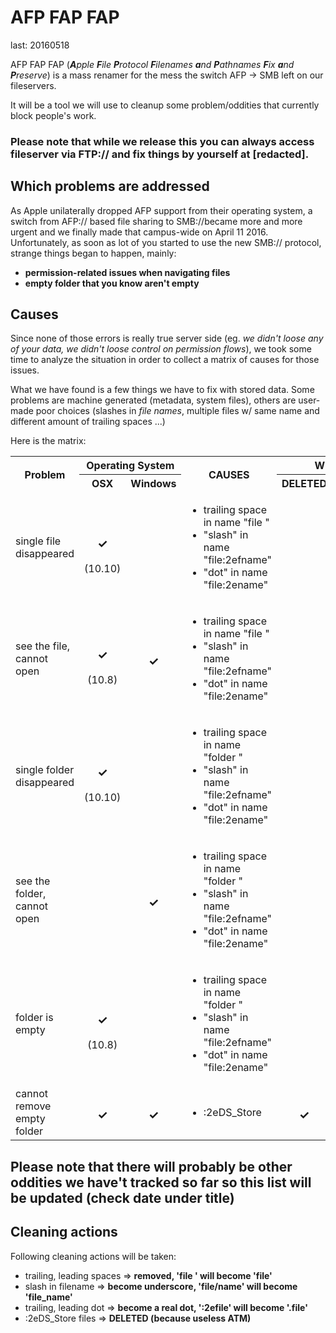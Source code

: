 # AFP FAP FAP
last: 20160518

AFP FAP FAP (_**A**pple **F**ile **P**rotocol **F**ilenames **a**nd **P**athnames **F**ix **a**nd **P**reserve_) is a mass renamer for the mess the switch AFP -> SMB left on our fileservers.

It will be a tool we will use to cleanup some problem/oddities that currently block people's work.

### Please note that while we release this you can always access fileserver via FTP:// and fix things by yourself at [redacted].


## Which problems are addressed

As Apple unilaterally dropped AFP support from their operating system, a switch from AFP:// based file sharing to SMB://became more and more urgent and we finally made that campus-wide on April 11 2016.    
Unfortunately, as soon as lot of you started to use the new SMB:// protocol, strange things began to happen, mainly:

 * **permission-related issues when navigating files**
 * **empty folder that you know aren't empty**


## Causes

Since none of those errors is really true server side (eg. *we didn't loose any of your data, we didn't loose control on permission flows*), we took some time to analyze the situation in order to collect a matrix of causes for those issues.

What we have found is a few things we have to fix with stored data. Some problems are machine generated (metadata, system files), others are user-made poor choices (slashes in *file names*, multiple files w/ same name and different amount of trailing spaces ...)


Here is the matrix:


<table>
  <tr>
    <th rowspan="2" style="vertical-align: middle; text-align: center;">Problem</th>
    <th colspan="2" style="vertical-align: middle; text-align: center;">Operating System</th>
    <th rowspan="2" style="vertical-align: middle; text-align: center;">CAUSES</th>
    <th colspan="2" style="vertical-align: middle; text-align: center;">WILL BE</th>
  </tr>
  <tr>
    <th style="vertical-align: middle; text-align: center;">OSX</th>
    <th style="vertical-align: middle; text-align: center;">Windows</th>
    <th style="vertical-align: middle; text-align: center;">DELETED</th>
    <th style="vertical-align: middle; text-align: center;">RENAMED</th>
  </tr>
  <tr>
    <td>single file disappeared</td>
    <td style="vertical-align: middle; text-align: center;"><h3>&#10003;</h3>(10.10)</td>
    <td></td>
    <td>
      <ul>
        <li>trailing space in name "file "</li>
        <li>"slash" in name "file:2efname"</li>
        <li>"dot" in name "file:2ename"</li>
      </ul>
    </td>
    <td></td>
    <td style="vertical-align: middle; text-align: center;"><h3>&#10003;</h3></td>
  </tr>
  <tr>
    <td>see the file, cannot open</td>
    <td style="vertical-align: middle; text-align: center;"><h3>&#10003;</h3>(10.8)</td>
    <td style="vertical-align: middle; text-align: center;"><h3>&#10003;</h3></td>
    <td>
      <ul>
        <li>trailing space in name "file "</li>
        <li>"slash" in name "file:2efname"</li>
        <li>"dot" in name "file:2ename"</li>
      </ul>
    </td>
    <td></td>
    <td style="vertical-align: middle; text-align: center;"><h3>&#10003;</h3></td>
  </tr>
  <tr>
    <td>single folder disappeared</td>
    <td style="vertical-align: middle; text-align: center;"><h3>&#10003;</h3>(10.10)</td>
    <td></td>
    <td>
      <ul>
        <li>trailing space in name "folder "</li>
        <li>"slash" in name "file:2efname"</li>
        <li>"dot" in name "file:2ename"</li>
      </ul>
    </td>
    <td></td>
    <td style="vertical-align: middle; text-align: center;"><h3>&#10003;</h3></td>
  </tr>
  <tr>
    <td>see the folder, cannot open</td>
    <td></td>
    <td style="vertical-align: middle; text-align: center;"><h3>&#10003;</h3></td>
    <td>
      <ul>
        <li>trailing space in name "folder "</li>
        <li>"slash" in name "file:2efname"</li>
        <li>"dot" in name "file:2ename"</li>
      </ul>
    </td>
    <td></td>
    <td style="vertical-align: middle; text-align: center;"><h3>&#10003;</h3></td>
  </tr>
  <tr>
    <td>folder is empty</td>
    <td style="vertical-align: middle; text-align: center;"><h3>&#10003;</h3>(10.8)</td>
    <td></td>
    <td>
          <ul>
        <li>trailing space in name "folder "</li>
        <li>"slash" in name "file:2efname"</li>
        <li>"dot" in name "file:2ename"</li>
      </ul>
    </td>
    <td></td>
    <td style="vertical-align: middle; text-align: center;"><h3>&#10003;</h3></td>
  </tr>
  <tr>
    <td>cannot remove empty folder</td>
    <td style="vertical-align: middle; text-align: center;"><h3>&#10003;</h3></td>
    <td style="vertical-align: middle; text-align: center;"><h3>&#10003;</h3></td>
    <td>
          <ul>
        <li>:2eDS_Store</li>
      </ul>
    </td>
    <td style="vertical-align: middle; text-align: center;"><h3>&#10003;</h3></td>
    <td></td>
  </tr>
</table>

## Please note that there will probably be other oddities we have't tracked so far so this list will be updated (check date under title)

## Cleaning actions

Following cleaning actions will be taken:

 * trailing, leading spaces => **removed, 'file ' will become 'file'**
 * slash in filename => **become underscore, 'file/name' will become 'file_name'**
 * trailing, leading dot => **become a real dot, ':2efile' will become '.file'**
 * :2eDS_Store files => **DELETED (because useless ATM)**
